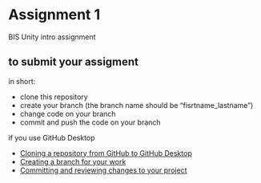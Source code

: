# Assignment 1
 BIS Unity intro assignment

## to submit  your assigment
in short:
- clone this repository
- create your branch (the branch name should be “fisrtname_lastname”)
- change code on your branch
- commit and push the code on your branch

if you use GitHub Desktop
- [Cloning a repository from GitHub to GitHub Desktop](https://help.github.com/en/desktop/contributing-to-projects/cloning-a-repository-from-github-to-github-desktop)
- [Creating a branch for your work](https://help.github.com/en/desktop/contributing-to-projects/creating-a-branch-for-your-work)
- [Committing and reviewing changes to your project](https://help.github.com/en/desktop/contributing-to-projects/committing-and-reviewing-changes-to-your-project)
